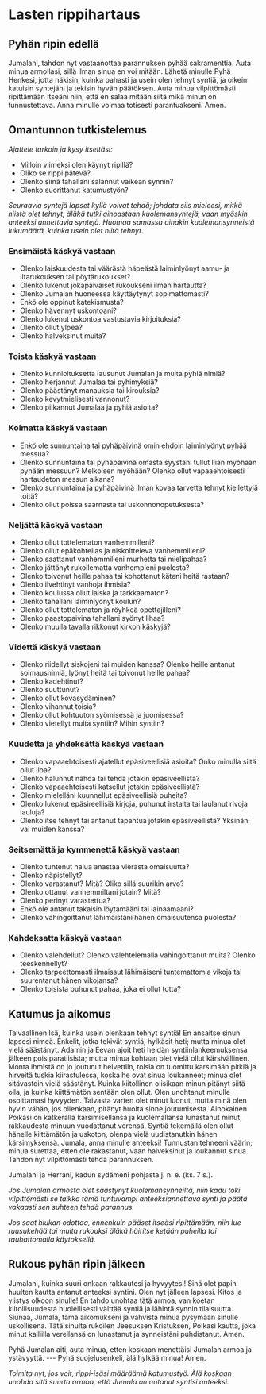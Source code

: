 # Lasten rippihartaus

## Pyhän ripin edellä

Jumalani, tahdon nyt vastaanottaa parannuksen pyhää sakramenttia. Auta minua armollasi; sillä ilman sinua en voi mitään. Lähetä minulle Pyhä Henkesi, jotta näkisin, kuinka pahasti ja usein olen tehnyt syntiä, ja oikein katuisin syntejäni ja tekisin hyvän päätöksen. Auta minua vilpittömästi ripittämään itseäni niin, että en salaa mitään siitä mikä minun on tunnustettava. Anna minulle voimaa totisesti parantuakseni. Amen.

## Omantunnon tutkistelemus

*Ajattele tarkoin ja kysy itseltäsi:*

- Milloin viimeksi olen käynyt ripillä?
- Oliko se rippi pätevä?
- Olenko siinä tahallani salannut vaikean synnin?
- Olenko suorittanut katumustyön?

*Seuraavia syntejä lapset kyllä voivat tehdä; johdata siis mieleesi, mitkä niistä olet tehnyt, äläkä tutki ainoastaan kuolemansyntejä, vaan myöskin anteeksi annettavia syntejä. Huomaa samassa ainakin kuolemansynneistä lukumäärä, kuinka usein olet niitä tehnyt.*

### Ensimäistä käskyä vastaan

- Olenko laiskuudesta tai väärästä häpeästä laiminlyönyt aamu- ja iltarukouksen tai pöytärukoukset?
- Olenko lukenut jokapäiväiset rukoukseni ilman hartautta?
- Olenko Jumalan huoneessa käyttäytynyt sopimattomasti?
- Enkö ole oppinut katekismusta?
- Olenko hävennyt uskontoani?
- Olenko lukenut uskontoa vastustavia kirjoituksia?
- Olenko ollut ylpeä?
- Olenko halveksinut muita?

### Toista käskyä vastaan

- Olenko kunnioituksetta lausunut Jumalan ja muita pyhiä nimiä?
- Olenko herjannut Jumalaa tai pyhimyksiä?
- Olenko päästänyt manauksia tai kirouksia?
- Olenko kevytmielisesti vannonut?
- Olenko pilkannut Jumalaa ja pyhiä asioita?

### Kolmatta käskyä vastaan

- Enkö ole sunnuntaina tai pyhäpäivinä omin ehdoin laiminlyönyt pyhää messua?
- Olenko sunnuntaina tai pyhäpäivinä omasta syystäni tullut liian myöhään pyhään messuun? Melkoisen myöhään? Olenko ollut vapaaehtoisesti hartaudeton messun aikana?
- Olenko sunnuntaina ja pyhäpäivinä ilman kovaa tarvetta tehnyt kiellettyjä toitä?
- Olenko ollut poissa saarnasta tai uskonnonopetuksesta?

### Neljättä käskyä vastaan

- Olenko ollut tottelematon vanhemmilleni?
- Olenko ollut epäkohtelias ja niskoitteleva vanhemmilleni?
- Olenko saattanut vanhemmilleni murhetta tai mielipahaa?
- Olenko jättänyt rukoilematta vanhempieni puolesta?
- Olenko toivonut heille pahaa tai kohottanut käteni heitä rastaan?
- Olenko ilvehtinyt vanhoja ihmisia?
- Olenko koulussa ollut laiska ja tarkkaamaton?
- Olenko tahallani laiminlyönyt koulun?
- Olenko ollut tottelematon ja röyhkeä opettajilleni?
- Olenko paastopaivina tahallani syönyt lihaa?
- Olenko muulla tavalla rikkonut kirkon käskyjä?

### Videttä käskyä vastaan

- Olenko riidellyt siskojeni tai muiden kanssa? Olenko heille antanut soimausnimiä, lyönyt heitä tai toivonut heille pahaa?
- Olenko kadehtinut?
- Olenko suuttunut?
- Olenko ollut kovasydäminen?
- Olenko vihannut toisia?
- Olenko ollut kohtuuton syömisessä ja juomisessa?
- Olenko vietellyt muita syntiin? Mihin syntiin?

### Kuudetta ja yhdeksättä käskyä vastaan

- Olenko vapaaehtoisesti ajatellut epäsiveellisiä asioita? Onko minulla siitä ollut iloa?
- Olenko halunnut nähda tai tehdä jotakin epäsiveellistä?
- Olenko vapaaehtoisesti katsellut jotakin epäsiveellistä?
- Olenko mielelläni kuunnellut epäsiveellisiä puheita?
- Olenko lukenut epäsireellisiä kirjoja, puhunut irstaita tai laulanut rivoja lauluja?
- Olenko itse tehnyt tai antanut tapahtua jotakin epäsiveellistä? Yksinäni vai muiden kanssa?

### Seitsemättä ja kymmenettä käskyä vastaan

- Olenko tuntenut halua anastaa vierasta omaisuutta?
- Olenko näpistellyt?
- Olenko varastanut? Mitä? Oliko sillä suurikin arvo?
- Olenko ottanut vanhemmiltani jotain? Mitä?
- Olenko perinyt varastettua?
- Enkö ole antanut takaisin löytamääni tai lainaamaani?
- Olenko vahingoittanut lähimäistäni hänen omaisuutensa puolesta?

### Kahdeksatta käskyä vastaan

- Olenko valehdellut? Olenko valehtelemalla vahingoittanut muita? Olenko teeskennellyt?
- Olenko tarpeettomasti ilmaissut lähimäiseni tuntemattomia vikoja tai suurentanut hänen vikojansa?
- Olenko toisista puhunut pahaa, joka ei ollut totta?

## Katumus ja aikomus

Taivaallinen Isä, kuinka usein olenkaan tehnyt syntiä! En ansaitse sinun lapsesi nimeä. Enkelit, jotka tekivät syntiä, hylkäsit heti; mutta minua olet vielä säästänyt. Adamin ja Eevan ajoit heti heidän syntiinlankeemuksensa jälkeen pois paratiisista; mutta minua kohtaan olet vielä ollut kärsivällinen. Monta ihmistä on jo joutunut helvettiin, toisia on tuomittu karsimään pitkiä ja hirveitä tuskia kiirastulessa, koska he ovat sinua loukanneet; minua olet sitävastoin vielä säästänyt. Kuinka kiitollinen olisikaan minun pitänyt siitä olla, ja kuinka kiittämätön sentään olen ollut. Olen unohtanut minulle osoittamasi hyvyyden. Taivasta varten olet minut luonut, mutta minä olen hyvin vähän, jos ollenkaan, pitänyt huolta sinne joutumisesta. Ainokainen Poikasi on katkeralla kärsimisellänsä ja kuolemallansa lunastanut minut, rakkaudesta minuun vuodattanut verensä. Syntiä tekemällä olen ollut hänelle kiittämätön ja uskoton, olenpa vielä uudistanutkin hänen kärsimyksensä. Jumala, anna minulle anteeksi! Tunnustan tehneeni väärin; minua surettaa, etten ole rakastanut, vaan halveksinut ja loukannut sinua. Tahdon nyt vilpittömästi tehdä parannuksen.

Jumalani ja Herrani, kadun sydämeni pohjasta j. n. e. (ks. 7 s.).

*Jos Jumalan armosta olet säästynyt kuolemansynneiltä, niin kadu toki vilpittömästi se taikka tämä tuntuvampi anteeksiannettava synti ja päätä vakaasti sen suhteen tehdä parannus.*

*Jos saat hiukan odottaa, ennenkuin pääset itseäsi ripittämään, niin lue ruusukehää tai muita rukouksi äläkä häiritse ketään puheilla tai rauhattomalla käytoksellä.*

## Rukous pyhän ripin jälkeen

Jumalani, kuinka suuri onkaan rakkautesi ja hyvyytesi! Sinä olet papin huulten kautta antanut anteeksi syntini. Olen nyt jälleen lapsesi. Kitos ja ylistys olkoon sinulle! En tahdo unohtaa tätä armoa, van koetan kiitollisuudesta huolellisesti välttää syntiä ja lähintä synnin tilaisuutta. Siunaa, Jumala, tämä aikomukseni ja vahvista minua pysymään sinulle uskollisena. Tätä sinulta rukoilen Jeesuksen Kristuksen, Poikasi kautta, joka minut kalliilla verellansä on lunastanut ja synneistäni puhdistanut. Amen.

Pyhä Jumalan aiti, auta minua, etten koskaan menettäisi Jumalan armoa ja ystävyyttä. --- Pyhä suojelusenkeli, älä hylkää minua! Amen.

*Toimita nyt, jos voit, rippi-isäsi määräämä katumustyö. Älä koskaan unohda sitä suurta armoa, että Jumala on antanut syntisi anteeksi.*
